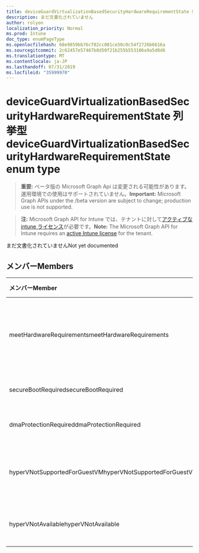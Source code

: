 ```yaml
---
title: deviceGuardVirtualizationBasedSecurityHardwareRequirementState 列挙型
description: まだ文書化されていません
author: rolyon
localization_priority: Normal
ms.prod: Intune
doc_type: enumPageType
ms.openlocfilehash: 68e9859bb76cf02cc081ce50c0c54f2726b6616a
ms.sourcegitcommit: 2c62457e57467b8d50f21b255b553106a9a5d8d6
ms.translationtype: MT
ms.contentlocale: ja-JP
ms.lasthandoff: 07/31/2019
ms.locfileid: "35999970"
---
```

# <a name="deviceguardvirtualizationbasedsecurityhardwarerequirementstate-enum-type"></a><span data-ttu-id="2578f-103">deviceGuardVirtualizationBasedSecurityHardwareRequirementState 列挙型</span><span class="sxs-lookup"><span data-stu-id="2578f-103">deviceGuardVirtualizationBasedSecurityHardwareRequirementState enum type</span></span>

> <span data-ttu-id="2578f-104">**重要:** ベータ版の Microsoft Graph Api は変更される可能性があります。運用環境での使用はサポートされていません。</span><span class="sxs-lookup"><span data-stu-id="2578f-104">**Important:** Microsoft Graph APIs under the /beta version are subject to change; production use is not supported.</span></span>

> <span data-ttu-id="2578f-105">**注:** Microsoft Graph API for Intune では、テナントに対して[アクティブな intune ライセンス](https://go.microsoft.com/fwlink/?linkid=839381)が必要です。</span><span class="sxs-lookup"><span data-stu-id="2578f-105">**Note:** The Microsoft Graph API for Intune requires an [active Intune license](https://go.microsoft.com/fwlink/?linkid=839381) for the tenant.</span></span>

<span data-ttu-id="2578f-106">まだ文書化されていません</span><span class="sxs-lookup"><span data-stu-id="2578f-106">Not yet documented</span></span>

## <a name="members"></a><span data-ttu-id="2578f-107">メンバー</span><span class="sxs-lookup"><span data-stu-id="2578f-107">Members</span></span>
|<span data-ttu-id="2578f-108">メンバー</span><span class="sxs-lookup"><span data-stu-id="2578f-108">Member</span></span>|<span data-ttu-id="2578f-109">値</span><span class="sxs-lookup"><span data-stu-id="2578f-109">Value</span></span>|<span data-ttu-id="2578f-110">説明</span><span class="sxs-lookup"><span data-stu-id="2578f-110">Description</span></span>|
|:---|:---|:---|
|<span data-ttu-id="2578f-111">meetHardwareRequirements</span><span class="sxs-lookup"><span data-stu-id="2578f-111">meetHardwareRequirements</span></span>|<span data-ttu-id="2578f-112">.0</span><span class="sxs-lookup"><span data-stu-id="2578f-112">0</span></span>|<span data-ttu-id="2578f-113">システムがハードウェア構成要件を満たしている</span><span class="sxs-lookup"><span data-stu-id="2578f-113">System meets hardware configuration requirements</span></span>|
|<span data-ttu-id="2578f-114">secureBootRequired</span><span class="sxs-lookup"><span data-stu-id="2578f-114">secureBootRequired</span></span>|<span data-ttu-id="2578f-115">1-d</span><span class="sxs-lookup"><span data-stu-id="2578f-115">1</span></span>|<span data-ttu-id="2578f-116">セキュアブートが必要</span><span class="sxs-lookup"><span data-stu-id="2578f-116">Secure boot required</span></span>|
|<span data-ttu-id="2578f-117">dmaProtectionRequired</span><span class="sxs-lookup"><span data-stu-id="2578f-117">dmaProtectionRequired</span></span>|<span data-ttu-id="2578f-118">pbm-2</span><span class="sxs-lookup"><span data-stu-id="2578f-118">2</span></span>|<span data-ttu-id="2578f-119">DMA 保護が必要</span><span class="sxs-lookup"><span data-stu-id="2578f-119">DMA protection required</span></span>|
|<span data-ttu-id="2578f-120">hyperVNotSupportedForGuestVM</span><span class="sxs-lookup"><span data-stu-id="2578f-120">hyperVNotSupportedForGuestVM</span></span>|<span data-ttu-id="2578f-121">2/4</span><span class="sxs-lookup"><span data-stu-id="2578f-121">4</span></span>|<span data-ttu-id="2578f-122">HyperV はゲスト VM でサポートされていません</span><span class="sxs-lookup"><span data-stu-id="2578f-122">HyperV not supported for Guest VM</span></span>|
|<span data-ttu-id="2578f-123">hyperVNotAvailable</span><span class="sxs-lookup"><span data-stu-id="2578f-123">hyperVNotAvailable</span></span>|<span data-ttu-id="2578f-124">8 </span><span class="sxs-lookup"><span data-stu-id="2578f-124">8</span></span>|<span data-ttu-id="2578f-125">HyperV 機能は使用できません</span><span class="sxs-lookup"><span data-stu-id="2578f-125">HyperV feature is not available</span></span>|






